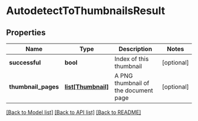 # AutodetectToThumbnailsResult

## Properties
Name | Type | Description | Notes
------------ | ------------- | ------------- | -------------
**successful** | **bool** | Index of this thumbnail | [optional] 
**thumbnail_pages** | [**list[Thumbnail]**](Thumbnail.md) | A PNG thumbnail of the document page | [optional] 

[[Back to Model list]](../README.md#documentation-for-models) [[Back to API list]](../README.md#documentation-for-api-endpoints) [[Back to README]](../README.md)


